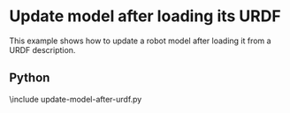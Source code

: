 # Update model after loading its URDF

This example shows how to update a robot model after loading it from a URDF description.

## Python

\include update-model-after-urdf.py

